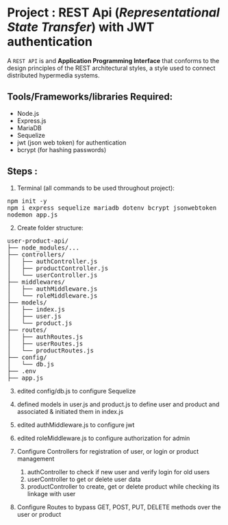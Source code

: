 # Project : REST Api (_Representational State Transfer_) with JWT authentication

A `REST API` is and **Application Programming Interface** that conforms to the design principles of the REST architectural styles, a style used to connect distributed hypermedia systems.

## Tools/Frameworks/libraries Required:
- Node.js
- Express.js
- MariaDB
- Sequelize
- jwt (json web token) for authentication
- bcrypt (for hashing passwords)


## Steps :

1. Terminal (all commands to be used throughout project):
<pre>
npm init -y
npm i express sequelize mariadb dotenv bcrypt jsonwebtoken
nodemon app.js
</pre>

2. Create folder structure:
<pre>
user-product-api/
├── node_modules/...
├── controllers/
│   ├── authController.js
│   ├── productController.js
│   └── userController.js
├── middlewares/
│   ├── authMiddleware.js
│   └── roleMiddleware.js
├── models/
│   ├── index.js
│   ├── user.js
│   └── product.js
├── routes/
│   ├── authRoutes.js
│   ├── userRoutes.js
│   └── productRoutes.js
├── config/
│   └── db.js
├── .env
├── app.js
</pre>

3) edited config/db.js to configure Sequelize

4) defined models in user.js and product.js to define user and product and associated & initiated them in index.js 

5) edited authMiddleware.js to configure jwt

6) edited roleMiddleware.js to configure authorization for admin  

7) Configure Controllers for registration of user, or login or product management
   1) authController to check if new user and verify login for old users
   2) userController to get or delete user data
   3) productController to create, get or delete product while checking its linkage with user

8) Configure Routes to bypass GET, POST, PUT, DELETE methods over the user or product
